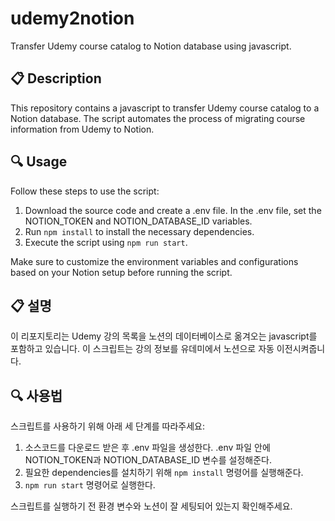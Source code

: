 # udemy2notion

Transfer Udemy course catalog to Notion database using javascript.

## 📋 Description

This repository contains a javascript to transfer Udemy course catalog to a Notion database. The script automates the process of migrating course information from Udemy to Notion.

## 🔍 Usage

Follow these steps to use the script:

1. Download the source code and create a .env file.
   In the .env file, set the NOTION_TOKEN and NOTION_DATABASE_ID variables.
2. Run `npm install` to install the necessary dependencies.
3. Execute the script using `npm run start`.

Make sure to customize the environment variables and configurations based on your Notion setup before running the script.

## 📋 설명

이 리포지토리는 Udemy 강의 목록을 노션의 데이터베이스로 옮겨오는 javascript를 포함하고 있습니다. 이 스크립트는 강의 정보를 유데미에서 노션으로 자동 이전시켜줍니다.

## 🔍 사용법

스크립트를 사용하기 위해 아래 세 단계를 따라주세요:

1. 소스코드를 다운로드 받은 후 .env 파일을 생성한다. .env 파일 안에 NOTION_TOKEN과 NOTION_DATABASE_ID 변수를 설정해준다.
2. 필요한 dependencies를 설치하기 위해 `npm install` 명령어를 실행해준다.
3. `npm run start` 명령어로 실행한다.

스크립트를 실행하기 전 환경 변수와 노션이 잘 세팅되어 있는지 확인해주세요.
